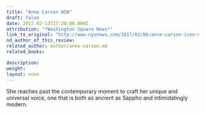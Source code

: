 ```yaml
---
title: "Anne Carson WSN"
draft: false
date: 2017-02-13T17:28:00.000Z
attribution: "*Washington Square News*"
link_to_original: "http://www.nyunews.com/2017/02/06/anne-carson-icon-of-intellect/"
nd_author_of_this_review:
related_author: author/anne-carson.md
related_books:

description:
weight:
layout: none
---
```

She reaches past the contemporary moment to craft her unique and universal voice, one that is both as ancient as Sappho and intimidatingly modern.

